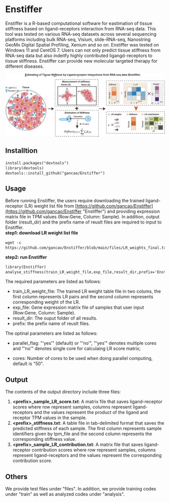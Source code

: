 # Enstiffer #


Enstiffer is a R-based computational software for eastimation of tissue stiffness based on ligand-receptors interaction from RNA-seq data. This tool was tested on various RNA-seq datasets across several sequencing platforms including bulk RNA-seq, Visium, slide-RNA-seq, Nanostring GeoMx Digital Spatial Profiling, Xenium and so on. Enstiffer was tested on Windows 11 and CentOS 7. Users can not only predict tissue stiffness from RNA-seq data but also indeitfy highly contributed ligangd-receptors to tissue stiffness. Enstiffer can provide new molecular targeted therapy for different diseases.

![Enstiffer](https://github.com/gancao/Enstiffer/blob/main/files/Enstiffer.png)

## Installtion ##

    install.packages("devtools")
	library(devtools)
    devtools::install_github("gancao/Enstiffer")

## Usage ##
Before running Enstiffer, the users require downloading the trained ligand-receptor (LR) weight list file from [https://github.com/gancao/Enstiffer](https://github.com/gancao/Enstiffer "Enstiffer") and providing expression matrix file in TPM values (Row:Gene, Column: Sample).  In addition, output folder (result\_dir) and the prefix name of reuslt files are required to input to Enstiffer. <br>
**step1: download LR weight list file** <br>

    wget -c https://github.com/gancao/Enstiffer/blob/main/files/LR_weights_final.txt

**step2: run Enstiffer** <br>

    library(Enstiffer)
    analyse_stiffness(train_LR_weight_file,exp_file,result_dir,prefix='Enstiffer',parallel_flag='yes',cores=50)

The required parameters are listed as follows:

- train\_LR\_weight_file: The trained LR weight table file in two colums, the first column represents LR pairs and the second column represents corresponding weight of the LR.
- exp_file: Gene expression matrix file of samples that user input (Row:Gene, Column: Sample).
- result\_dir: The ouput folder of all results.
- prefix: the prefix name of reuslt files.
    
The optinal parameters are listed as follows: <br> 

- parallel\_flag: "‘yes’" (default) or "‘no’", "‘yes’" denotes multiple cores and "‘no’" denotes single core for calculaing LR score matrix; <br>

- cores: Number of cores to be used when doing parallel computing, default is "50". <br>

## Output ##
The contents of the output directory include three files: <br>
1. **<prefix\>\_sample\_LR_score.txt**: A matrix file that saves ligand-receptor scores where row represent samples, columns represent ligand-receptors and the values represent the product of the ligand and receptor TPM values in the sample. <br>
2. **<prefix\>\_stiffness.txt**: A table file in tab-delimited format that saves the predicted stiffness of each sample. The first column represents sample identifiers given by tpm\_file and the second column represents the corresponding stiffness value. <br>
3. **<prefix\>\_sample\_LR\_contribution.txt**: A matrix file that saves ligand-receptor  contribution scores where row represent samples, columns represent ligand-receptors and the values represent the corresponding contribution score. <br>

## Others ##
We provide test files under "files". In addition, we provide training codes under "train" as well as analyzed codes under "analysis".



